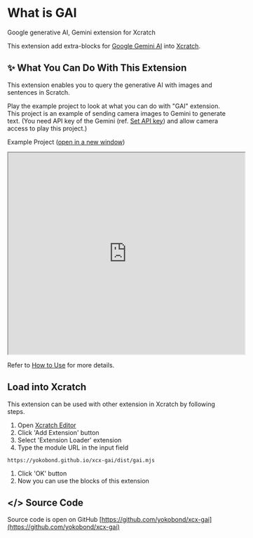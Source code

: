 # What is GAI

Google generative AI, Gemini extension for Xcratch

This extension add extra-blocks for [Google Gemini AI](https://deepmind.google/technologies/gemini/#introduction) into [Xcratch](https://xcratch.github.io/).


## ✨ What You Can Do With This Extension

This extension enables you to query the generative AI with images and sentences in Scratch.

Play the example project to look at what you can do with "GAI" extension. 
This project is an example of sending camera images to Gemini to generate text.
(You need API key of the Gemini (ref. [Set API key](how-to-use?id=set-api-key)) and allow camera access to play this project.)

Example Project
([open in a new window](https://xcratch.github.io/editor#https://yokobond.github.io/xcx-gai/projects/example-ja.sb3))

<iframe src="https://xcratch.github.io/editor/player#https://yokobond.github.io/xcx-gai/projects/example.sb3" width="540px" height="460px" allow="camera"></iframe>

Refer to [How to Use](how-to-use) for more details.

## Load into Xcratch

This extension can be used with other extension in Xcratch by following steps.

1. Open [Xcratch Editor](https://xcratch.github.io/editor)
2. Click 'Add Extension' button
3. Select 'Extension Loader' extension
4. Type the module URL in the input field 
```
https://yokobond.github.io/xcx-gai/dist/gai.mjs
```
1. Click 'OK' button
2. Now you can use the blocks of this extension


## </> Source Code

Source code is open on GitHub [https://github.com/yokobond/xcx-gai](https://github.com/yokobond/xcx-gai)
